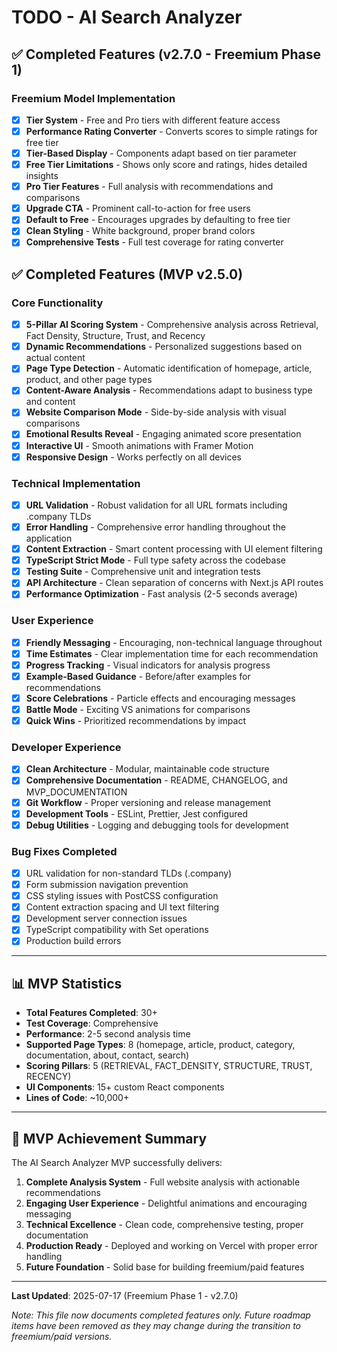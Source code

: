 # TODO - AI Search Analyzer

## ✅ Completed Features (v2.7.0 - Freemium Phase 1)

### Freemium Model Implementation
- [x] **Tier System** - Free and Pro tiers with different feature access
- [x] **Performance Rating Converter** - Converts scores to simple ratings for free tier
- [x] **Tier-Based Display** - Components adapt based on tier parameter
- [x] **Free Tier Limitations** - Shows only score and ratings, hides detailed insights
- [x] **Pro Tier Features** - Full analysis with recommendations and comparisons
- [x] **Upgrade CTA** - Prominent call-to-action for free users
- [x] **Default to Free** - Encourages upgrades by defaulting to free tier
- [x] **Clean Styling** - White background, proper brand colors
- [x] **Comprehensive Tests** - Full test coverage for rating converter

## ✅ Completed Features (MVP v2.5.0)

### Core Functionality
- [x] **5-Pillar AI Scoring System** - Comprehensive analysis across Retrieval, Fact Density, Structure, Trust, and Recency
- [x] **Dynamic Recommendations** - Personalized suggestions based on actual content
- [x] **Page Type Detection** - Automatic identification of homepage, article, product, and other page types
- [x] **Content-Aware Analysis** - Recommendations adapt to business type and content
- [x] **Website Comparison Mode** - Side-by-side analysis with visual comparisons
- [x] **Emotional Results Reveal** - Engaging animated score presentation
- [x] **Interactive UI** - Smooth animations with Framer Motion
- [x] **Responsive Design** - Works perfectly on all devices

### Technical Implementation
- [x] **URL Validation** - Robust validation for all URL formats including .company TLDs
- [x] **Error Handling** - Comprehensive error handling throughout the application
- [x] **Content Extraction** - Smart content processing with UI element filtering
- [x] **TypeScript Strict Mode** - Full type safety across the codebase
- [x] **Testing Suite** - Comprehensive unit and integration tests
- [x] **API Architecture** - Clean separation of concerns with Next.js API routes
- [x] **Performance Optimization** - Fast analysis (2-5 seconds average)

### User Experience
- [x] **Friendly Messaging** - Encouraging, non-technical language throughout
- [x] **Time Estimates** - Clear implementation time for each recommendation
- [x] **Progress Tracking** - Visual indicators for analysis progress
- [x] **Example-Based Guidance** - Before/after examples for recommendations
- [x] **Score Celebrations** - Particle effects and encouraging messages
- [x] **Battle Mode** - Exciting VS animations for comparisons
- [x] **Quick Wins** - Prioritized recommendations by impact

### Developer Experience
- [x] **Clean Architecture** - Modular, maintainable code structure
- [x] **Comprehensive Documentation** - README, CHANGELOG, and MVP_DOCUMENTATION
- [x] **Git Workflow** - Proper versioning and release management
- [x] **Development Tools** - ESLint, Prettier, Jest configured
- [x] **Debug Utilities** - Logging and debugging tools for development

### Bug Fixes Completed
- [x] URL validation for non-standard TLDs (.company)
- [x] Form submission navigation prevention
- [x] CSS styling issues with PostCSS configuration
- [x] Content extraction spacing and UI text filtering
- [x] Development server connection issues
- [x] TypeScript compatibility with Set operations
- [x] Production build errors

---

## 📊 MVP Statistics

- **Total Features Completed**: 30+
- **Test Coverage**: Comprehensive
- **Performance**: 2-5 second analysis time
- **Supported Page Types**: 8 (homepage, article, product, category, documentation, about, contact, search)
- **Scoring Pillars**: 5 (RETRIEVAL, FACT_DENSITY, STRUCTURE, TRUST, RECENCY)
- **UI Components**: 15+ custom React components
- **Lines of Code**: ~10,000+

---

## 🎯 MVP Achievement Summary

The AI Search Analyzer MVP successfully delivers:

1. **Complete Analysis System** - Full website analysis with actionable recommendations
2. **Engaging User Experience** - Delightful animations and encouraging messaging
3. **Technical Excellence** - Clean code, comprehensive testing, proper documentation
4. **Production Ready** - Deployed and working on Vercel with proper error handling
5. **Future Foundation** - Solid base for building freemium/paid features

---

**Last Updated**: 2025-07-17 (Freemium Phase 1 - v2.7.0)

*Note: This file now documents completed features only. Future roadmap items have been removed as they may change during the transition to freemium/paid versions.*